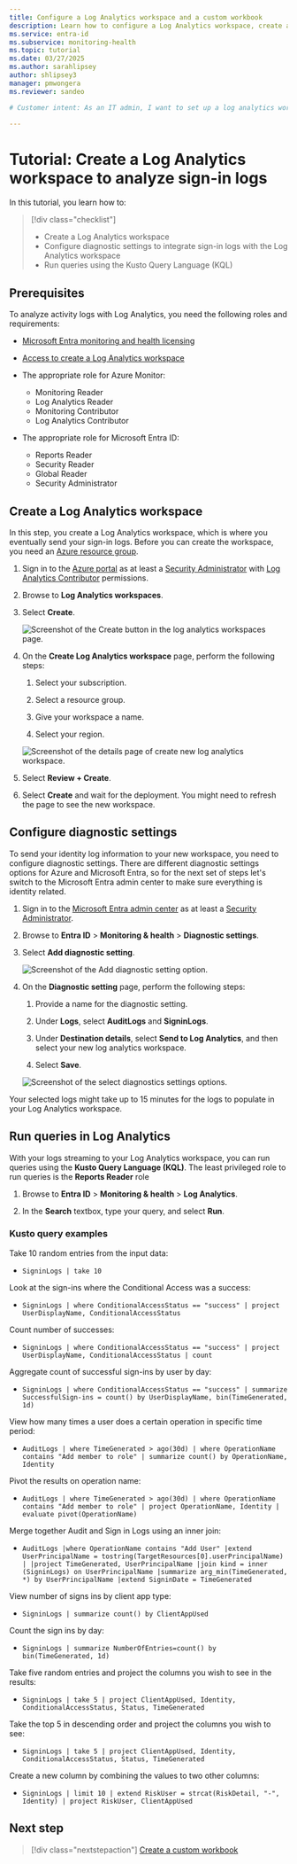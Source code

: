 ```yaml
---
title: Configure a Log Analytics workspace and a custom workbook
description: Learn how to configure a Log Analytics workspace, create a workbook, and run Kusto queries in Microsoft Entra ID.
ms.service: entra-id
ms.subservice: monitoring-health
ms.topic: tutorial
ms.date: 03/27/2025
ms.author: sarahlipsey
author: shlipsey3
manager: pmwongera
ms.reviewer: sandeo

# Customer intent: As an IT admin, I want to set up a log analytics workspace and create custom workbooks so I can analyze the health of my environment.

---
```

# Tutorial: Create a Log Analytics workspace to analyze sign-in logs

In this tutorial, you learn how to:

> [!div class="checklist"]
> * Create a Log Analytics workspace
> * Configure diagnostic settings to integrate sign-in logs with the Log Analytics workspace
> * Run queries using the Kusto Query Language (KQL)

## Prerequisites

To analyze activity logs with Log Analytics, you need the following roles and requirements:

- [Microsoft Entra monitoring and health licensing](../../fundamentals/licensing.md#microsoft-entra-monitoring-and-health)

- [Access to create a Log Analytics workspace](/azure/azure-monitor/logs/manage-access)

- The appropriate role for Azure Monitor:
  - Monitoring Reader
  - Log Analytics Reader
  - Monitoring Contributor
  - Log Analytics Contributor

- The appropriate role for Microsoft Entra ID:
  - Reports Reader
  - Security Reader
  - Global Reader
  - Security Administrator

## Create a Log Analytics workspace

In this step, you create a Log Analytics workspace, which is where you eventually send your sign-in logs. Before you can create the workspace, you need an [Azure resource group](/azure//azure-resource-manager/management/overview#resource-groups).

1. Sign in to the [Azure portal](https://portal.azure.com) as at least a [Security Administrator](../role-based-access-control/permissions-reference.md#security-administrator) with [Log Analytics Contributor](/azure/azure-monitor/logs/manage-access#log-analytics-contributor) permissions.

1. Browse to **Log Analytics workspaces**.

1. Select **Create**.

    ![Screenshot of the Create button in the log analytics workspaces page.](./media/tutorial-configure-log-analytics-workspace/create-new-workspace.png)

1.  On the **Create Log Analytics workspace** page, perform the following steps:

    1. Select your subscription.

    2. Select a resource group.
 
    3. Give your workspace a name.

    4. Select your region.

    ![Screenshot of the details page of create new log analytics workspace.](./media/tutorial-configure-log-analytics-workspace/create-new-workspace-details.png)

1. Select **Review + Create**.

1. Select **Create** and wait for the deployment. You might need to refresh the page to see the new workspace.

## Configure diagnostic settings

To send your identity log information to your new workspace, you need to configure diagnostic settings. There are different diagnostic settings options for Azure and Microsoft Entra, so for the next set of steps let's switch to the Microsoft Entra admin center to make sure everything is identity related.

1. Sign in to the [Microsoft Entra admin center](https://entra.microsoft.com) as at least a [Security Administrator](../role-based-access-control/permissions-reference.md#security-administrator).

1. Browse to **Entra ID** > **Monitoring & health** > **Diagnostic settings**.

1. Select **Add diagnostic setting**.

    ![Screenshot of the Add diagnostic setting option.](./media/tutorial-configure-log-analytics-workspace/add-diagnostic-setting.png)

1. On the **Diagnostic setting** page, perform the following steps:

    1. Provide a name for the diagnostic setting.    

    1. Under **Logs**, select **AuditLogs** and **SigninLogs**.

    1. Under **Destination details**, select **Send to Log Analytics**, and then select your new log analytics workspace. 
   
    3. Select **Save**. 

    ![Screenshot of the select diagnostics settings options.](./media/tutorial-configure-log-analytics-workspace/select-diagnostics-settings.png)

Your selected logs might take up to 15 minutes for the logs to populate in your Log Analytics workspace. 

## Run queries in Log Analytics

With your logs streaming to your Log Analytics workspace, you can run queries using the **Kusto Query Language (KQL)**. The least privileged role to run queries is the **Reports Reader** role

1. Browse to **Entra ID** > **Monitoring & health** > **Log Analytics**.

1. In the **Search** textbox, type your query, and select **Run**. 

### Kusto query examples

Take 10 random entries from the input data:

- `SigninLogs | take 10`

Look at the sign-ins where the Conditional Access was a success:

- `SigninLogs | where ConditionalAccessStatus == "success" | project UserDisplayName, ConditionalAccessStatus` 

Count number of successes:

- `SigninLogs | where ConditionalAccessStatus == "success" | project UserDisplayName, ConditionalAccessStatus | count`

Aggregate count of successful sign-ins by user by day:

- `SigninLogs | where ConditionalAccessStatus == "success" | summarize SuccessfulSign-ins = count() by UserDisplayName, bin(TimeGenerated, 1d)` 

View how many times a user does a certain operation in specific time period:

- `AuditLogs | where TimeGenerated > ago(30d) | where OperationName contains "Add member to role" | summarize count() by OperationName, Identity`

Pivot the results on operation name:

- `AuditLogs | where TimeGenerated > ago(30d) | where OperationName contains "Add member to role" | project OperationName, Identity | evaluate pivot(OperationName)`

Merge together Audit and Sign in Logs using an inner join:

- `AuditLogs |where OperationName contains "Add User" |extend UserPrincipalName = tostring(TargetResources[0].userPrincipalName) | |project TimeGenerated, UserPrincipalName |join kind = inner (SigninLogs) on UserPrincipalName |summarize arg_min(TimeGenerated, *) by UserPrincipalName |extend SigninDate = TimeGenerated` 

View number of signs ins by client app type:

- `SigninLogs | summarize count() by ClientAppUsed`

Count the sign ins by day:

- `SigninLogs | summarize NumberOfEntries=count() by bin(TimeGenerated, 1d)`

Take five random entries and project the columns you wish to see in the results:

- `SigninLogs | take 5 | project ClientAppUsed, Identity, ConditionalAccessStatus, Status, TimeGenerated`

Take the top 5 in descending order and project the columns you wish to see:

- `SigninLogs | take 5 | project ClientAppUsed, Identity, ConditionalAccessStatus, Status, TimeGenerated`

Create a new column by combining the values to two other columns:

- `SigninLogs | limit 10 | extend RiskUser = strcat(RiskDetail, "-", Identity) | project RiskUser, ClientAppUsed`

## Next step

> [!div class="nextstepaction"]
> [Create a custom workbook](tutorial-create-log-analytics-workbook.md)
